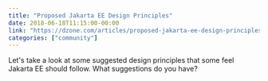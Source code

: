 ```yaml
---
title: "Proposed Jakarta EE Design Principles"
date: 2018-06-18T11:15:00-00:00
link: "https://dzone.com/articles/proposed-jakarta-ee-design-principles"
categories: ["community"]
---
```


Let's take a look at some suggested design principles that some feel Jakarta EE should follow. What suggestions do you have?